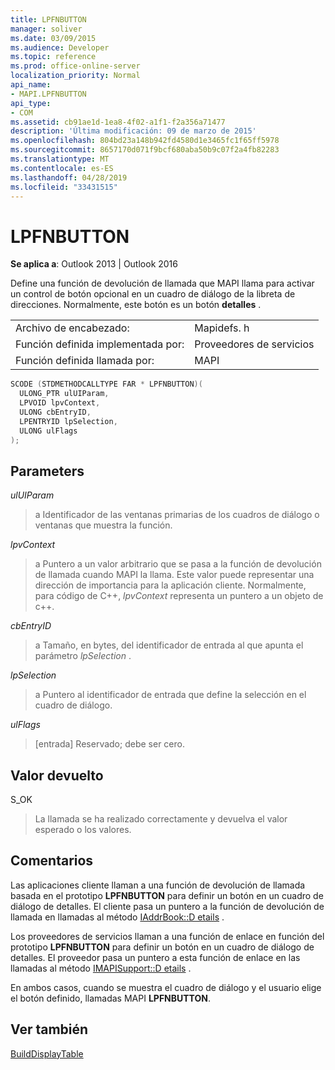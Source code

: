 ```yaml
---
title: LPFNBUTTON
manager: soliver
ms.date: 03/09/2015
ms.audience: Developer
ms.topic: reference
ms.prod: office-online-server
localization_priority: Normal
api_name:
- MAPI.LPFNBUTTON
api_type:
- COM
ms.assetid: cb91ae1d-1ea8-4f02-a1f1-f2a356a71477
description: 'Última modificación: 09 de marzo de 2015'
ms.openlocfilehash: 804bd23a148b942fd4580d1e3465fc1f65ff5978
ms.sourcegitcommit: 8657170d071f9bcf680aba50b9c07f2a4fb82283
ms.translationtype: MT
ms.contentlocale: es-ES
ms.lasthandoff: 04/28/2019
ms.locfileid: "33431515"
---
```

# <a name="lpfnbutton"></a>LPFNBUTTON

  
  
**Se aplica a**: Outlook 2013 | Outlook 2016 
  
Define una función de devolución de llamada que MAPI llama para activar un control de botón opcional en un cuadro de diálogo de la libreta de direcciones. Normalmente, este botón es un botón **detalles** . 
  
|||
|:-----|:-----|
|Archivo de encabezado:  <br/> |Mapidefs. h  <br/> |
|Función definida implementada por:  <br/> |Proveedores de servicios  <br/> |
|Función definida llamada por:  <br/> |MAPI  <br/> |
   
```cpp
SCODE (STDMETHODCALLTYPE FAR * LPFNBUTTON)(
  ULONG_PTR ulUIParam,
  LPVOID lpvContext,
  ULONG cbEntryID,
  LPENTRYID lpSelection,
  ULONG ulFlags
);
```

## <a name="parameters"></a>Parameters

 _ulUIParam_
  
> a Identificador de las ventanas primarias de los cuadros de diálogo o ventanas que muestra la función.
    
 _lpvContext_
  
> a Puntero a un valor arbitrario que se pasa a la función de devolución de llamada cuando MAPI la llama. Este valor puede representar una dirección de importancia para la aplicación cliente. Normalmente, para código de C++, _lpvContext_ representa un puntero a un objeto de c++. 
    
 _cbEntryID_
  
> a Tamaño, en bytes, del identificador de entrada al que apunta el parámetro _lpSelection_ . 
    
 _lpSelection_
  
> a Puntero al identificador de entrada que define la selección en el cuadro de diálogo.
    
 _ulFlags_
  
> [entrada] Reservado; debe ser cero.
    
## <a name="return-value"></a>Valor devuelto

S_OK 
  
> La llamada se ha realizado correctamente y devuelva el valor esperado o los valores.
    
## <a name="remarks"></a>Comentarios

Las aplicaciones cliente llaman a una función de devolución de llamada basada en el prototipo **LPFNBUTTON** para definir un botón en un cuadro de diálogo de detalles. El cliente pasa un puntero a la función de devolución de llamada en llamadas al método [IAddrBook::D etails](iaddrbook-details.md) . 
  
Los proveedores de servicios llaman a una función de enlace en función del prototipo **LPFNBUTTON** para definir un botón en un cuadro de diálogo de detalles. El proveedor pasa un puntero a esta función de enlace en las llamadas al método [IMAPISupport::D etails](imapisupport-details.md) . 
  
En ambos casos, cuando se muestra el cuadro de diálogo y el usuario elige el botón definido, llamadas MAPI **LPFNBUTTON**. 
  
## <a name="see-also"></a>Ver también



[BuildDisplayTable](builddisplaytable.md)


